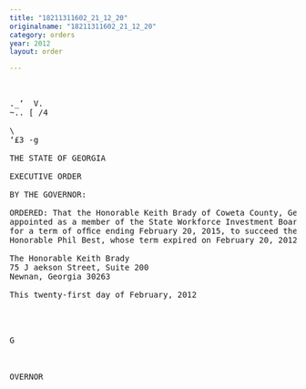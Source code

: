 ```yaml
---
title: "18211311602_21_12_20"
originalname: "18211311602_21_12_20"
category: orders
year: 2012
layout: order

---
```

<pre>
      

._‘  V.
~.. [ /4

\
‘£3 -g

THE STATE OF GEORGIA

EXECUTIVE ORDER

BY THE GOVERNOR:

ORDERED: That the Honorable Keith Brady of Coweta County, Georgia, is
appointed as a member of the State Workforce Investment Board,
for a term of ofﬁce ending February 20, 2015, to succeed the
Honorable Phil Best, whose term expired on February 20, 2012.

The Honorable Keith Brady
75 J aekson Street, Suite 200
Newnan, Georgia 30263

This twenty-first day of February, 2012

   
   

G

 

OVERNOR

</pre>
